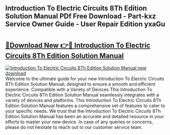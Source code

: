 ## Introduction To Electric Circuits 8Th Edition Solution Manual PDf Free Download - Part-kxz Service Owner Guide - User Repair Edition yxaGu

# <h2><a href="http://bc11122.oget.top/?id=Introduction+To+Electric+Circuits+8Th+Edition+Solution+Manual">🔗Download New 👉🔴 Introduction To Electric Circuits 8Th Edition Solution Manual</a></h2>

[![Introduction To Electric Circuits 8Th Edition Solution Manual new download](https://i.imgur.com/5g1atiW.png)](http://bc11122.oget.top/?id=Introduction+To+Electric+Circuits+8Th+Edition+Solution+Manual)
Welcome to the ultimate guide for your new Introduction To Electric Circuits 8Th Edition Solution Manual, designed to ensure a smooth and efficient experience. Compatible with a Variety of Devices This Introduction To Electric Circuits 8Th Edition Solution Manual seamlessly integrates with a variety of devices and platforms. This Introduction To Electric Circuits 8Th Edition Solution Manual features a comprehensive set of features to cater to your specific needs. We trust that the Introduction To Electric Circuits 8Th Edition Solution Manual has been an accurate and detailed resource in your efforts to master your new device. In case of any queries or concerns, please do not hesitate to reach out to our customer service team.
